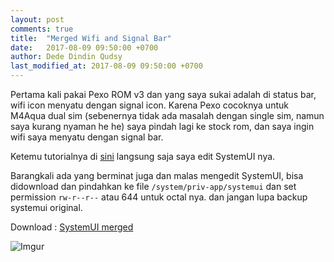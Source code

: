 ```yaml
---
layout: post
comments: true
title:  "Merged Wifi and Signal Bar"
date:   2017-08-09 09:50:00 +0700
author: Dede Dindin Qudsy
last_modified_at: 2017-08-09 09:50:00 +0700
---
```

Pertama kali pakai Pexo ROM v3 dan yang saya sukai adalah di status bar, wifi icon menyatu dengan signal icon. Karena Pexo cocoknya untuk M4Aqua dual sim (sebenernya tidak ada masalah dengan single sim, namun saya kurang nyaman he he) saya pindah lagi ke stock rom, dan saya ingin wifi saya menyatu dengan signal bar.

Ketemu tutorialnya di [sini](https://forum.xda-developers.com/crossdevice-dev/sony-themes-apps/tut-merged-wifi-signal-icons-lp-mm-t3408702) langsung saja saya edit SystemUI nya.
 
Barangkali ada yang berminat juga dan malas mengedit SystemUI, bisa didownload dan pindahkan ke file `/system/priv-app/systemui` dan set permission `rw-r--r--` atau 644 untuk octal nya. dan jangan lupa backup systemui original.

Download : [SystemUI merged](https://www.androidfilehost.com/?fid=673368273298984294)

![Imgur](https://i.imgur.com/N5QdiyP.png)


